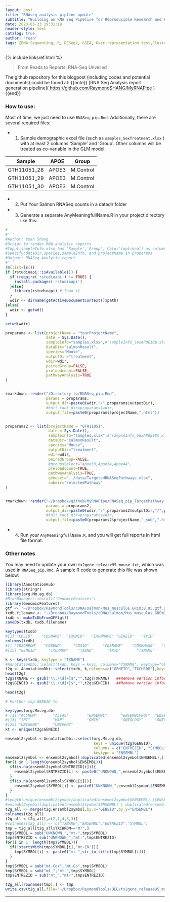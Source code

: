 ```yaml
---
layout: post
title: "RNAseq analysis pipline update"
subtitle: "Building an RNA Seq Pipeline for Reproducible Research and Reporting"
date: 2023-05-23 19:31:19
header-style: text
catalog: true
author: "Yuan"
tags: [RNA Sequencing, R, DESeq2, GSEA, Over-representation test,ClusterProfile, Pathview, PCA analysis, Salmon, Pathway analysis,knit, html]
---
```

{% include linksref.html %}
> From Reads to Reports: RNA-Seq Unveiled

The github repository for this blogpost (including codes and potential documents) could be found at:
{{note}} [RNA Seq Analysis report generation pipeline](<a href="https://github.com/RaymondSHANG/MyRNAPipe" target="_blank" rel="noopener noreferrer">
  https://github.com/RaymondSHANG/MyRNAPipe
</a>) {{end}}

### How to use:
Most of time, we just need to use ```RNASeq_pip.Rmd```. Additionally, there are several required files:
- 1. Sample demographic excel file (such as ```samples_SexTreatment.xlsx``` ) with at least 2 columns 'Sample' and 'Group'. Other columns will be treated as co-variable in the GLM model.

| Sample       | APOE  | Group     |
|--------------|-------|-----------|
| GTH11051_28  | APOE3 | M.Control |
| GTH11051_29  | APOE3 | M.Control |
| GTH11051_30  | APOE3 | M.Control |
- 2. Put Your Salmon RNASeq counts in a datadir folder
- 3. Generate a separate AnyMeaningfullName.R in your project directory like this:

```R
#
#'''
#Author: Yuan Shang
#Script to render RNA analytic reports
#Input:sampleInfo.xlsx has 'Sample','Group','Color'(optional) as columns
#Specify:dataDir,species,sampleInfo, and projectName in proparams
#Output: RNASeq Analytic report
#'''
rm(list=ls())
if (rstudioapi::isAvailable()) {
  if (require('rstudioapi') != TRUE) {
    install.packages('rstudioapi')
  }else{
    library(rstudioapi) # load it
  }
  wdir <- dirname(getActiveDocumentContext()$path)
}else{
  wdir <- getwd()
}

setwd(wdir)

proparams <- list(projectName = "YourProjectName",
                  date = Sys.Date(),
                  sampleInfo="samples.xlsx",#"sampleInfo_SexAPOE18m.xlsx"
                  dataDir="salmonResult",
                  species="Mouse",
                  outputDir="treatment",
                  wdir=wdir,
                  pairedGroup=FALSE,
                  preloadcount=FALSE,
                  pathwayAnalysis=TRUE
)


rmarkdown::render("/Directory to/RNASeq_pip.Rmd", 
                  params = proparams,
                  output_dir=paste0(wdir,"/",proparams$outputDir),
                  #knit_root_dir=proparams$wdir,
                  output_file=paste0(proparams$projectName,".html"))


proparams2 <- list(projectName = "GTH11051",
                   date = Sys.Date(),
                   sampleInfo="samples.xlsx",#"sampleInfo_SexAPOE18m.xlsx"
                   dataDir="salmonResult",
                   species="Mouse",
                   outputDir="treatment",
                   wdir=wdir,
                   pairedGroup=FALSE,
                   #groupsSelect="Apoe33,Apoe34,Apoe44",
                   preloadcount=TRUE,
                   pathwayAnalysis=TRUE,
                   geneset="../data/TargetedRNASeqPathways.xlsx",
                   subdir="selectedPathway"
)


rmarkdown::render("~/Dropbox/github/MyRNAPipe/RNASeq_pip_TargetPathway.Rmd", 
                  params = proparams2,
                  output_dir=paste0(wdir,"/",proparams2$outputDir,"/",proparams2$subdir),
                  #knit_root_dir=proparams$wdir,
                  output_file=paste0(proparams2$projectName,"_sub",".html"))

```
- 4. Run your ```AnyMeaningfullName.R```, and you will get full reports in html file format.

### Other notes
You may need to update your own ```tx2gene_release95_mouse.txt```, which was used in ```RNASeq_pip.Rmd```.
A sample R code to generate this file was shown below:

```R
library(AnnotationHub)
library(stringr)
library(org.Mm.eg.db)
#BiocManager::install("GenomicFeatures")
library(GenomicFeatures)
gtf <- "~/Dropbox/RaymondTools/cDNA/salmon/Mus_musculus.GRCm38.95.gtf.gz"
txdb.filename <- "~/Dropbox/RaymondTools/cDNA/salmon/Mus_musculus.GRCm38.95.sqlite"
txdb <- makeTxDbFromGFF(gtf)
saveDb(txdb, txdb.filename)

keytypes(txdb)
#[1] "CDSID"    "CDSNAME"  "EXONID"   "EXONNAME" "GENEID"   "TXID"     "TXNAME" 
columns(txdb)
#1] "CDSCHROM"   "CDSEND"     "CDSID"      "CDSNAME"    "CDSPHASE"   "CDSSTART"   "CDSSTRAND"  "EXONCHROM"  "EXONEND"    "EXONID"     "EXONNAME"   "EXONRANK"   "EXONSTART"  "EXONSTRAND"
#[15] "GENEID"     "TXCHROM"    "TXEND"      "TXID"       "TXNAME"     "TXSTART"    "TXSTRAND"   "TXTYPE"

k <- keys(txdb, keytype = "TXNAME")
#AnnotationDbi::select(txdb, keys = keys, columns="TXNAME", keytype="GENEID")
t2g <- AnnotationDbi::select(txdb, k,columns=c("GENEID","TXCHROM"),keytype = "TXNAME")
head(t2g)
t2g$TXNAME <- gsub("\\.\\d{+}$","",t2g$TXNAME)   ##Remove version information
t2g$GENEID <- gsub("\\.\\d{+}$","",t2g$GENEID)   ##Remove version information

head(t2g)

# Further map GENEID to 

keytypes(org.Mm.eg.db)
# [1] "ACCNUM"       "ALIAS"        "ENSEMBL"      "ENSEMBLPROT"  "ENSEMBLTRANS" "ENTREZID"     "ENZYME"       "EVIDENCE"     "EVIDENCEALL"  "GENENAME"     "GO"           "GOALL"       
#[13] "IPI"          "MAP"          "OMIM"         "ONTOLOGY"     "ONTOLOGYALL"  "PATH"         "PFAM"         "PMID"         "PROSITE"      "REFSEQ"       "SYMBOL"       "UCSCKG"      
#[25] "UNIGENE"      "UNIPROT" 
kt <- unique(t2g$GENEID)

ensembl2symbol <-AnnotationDbi::select(org.Mm.eg.db, 
                                       keys = unique(t2g$GENEID),
                                       columns = c("ENTREZID", "SYMBOL","ENSEMBL"),
                                       keytype = "ENSEMBL")
ensembl2symbol <- ensembl2symbol[!duplicated(ensembl2symbol$ENSEMBL),]
for(i in 1:length(ensembl2symbol$ENSEMBL)){
  if(is.na(ensembl2symbol$ENTREZID[i])){
    ensembl2symbol$ENTREZID[i] <- paste0("UNKNOWN_",ensembl2symbol$ENSEMBL[i])
  }
  if(is.na(ensembl2symbol$SYMBOL[i])){
    ensembl2symbol$SYMBOL[i] <- paste0("UNKNOWN_",ensembl2symbol$ENSEMBL[i])
  }
}
#length(unique(ensembl2symbol[duplicated(ensembl2symbol$ENSEMBL),]$ENSEMBL))
#ensembl2symbol[duplicated(ensembl2symbol$ENSEMBL) | duplicated(ensembl2symbol$ENSEMBL,fromLast=TRUE) ,]
t2g_all <- merge(t2g,ensembl2symbol,by.x="GENEID",by.y="ENSEMBL")
colnames(t2g_all)
t2g_all <-t2g_all[,c(2,1,4,5,3)]
#colnames(t2g_all) <- c("TXNAME","ENSEMBL","ENTREZID","SYMBOL")
tmp = t2g_all[t2g_all$TXCHROM=="MT",]
tmp$SYMBOL = sub("UNKNOWN_","mt-",tmp$SYMBOL)
tmp$ENTREZID = sub("UNKNOWN_","mt-",tmp$ENTREZID)
for(i in 1: length(tmp$SYMBOL)){
  if(!startsWith(tmp$SYMBOL[i],"mt-EN")){
    tmp$SYMBOL[i] <- paste0("mt-",str_to_title(tmp$SYMBOL[i]))
  }
}
tmp$SYMBOL = sub("mt-Cox","mt-Co",tmp$SYMBOL)
tmp$SYMBOL = sub("mt_","mt-",tmp$SYMBOL)
tmp$ENTREZID = sub("mt_","mt-",tmp$ENTREZID)

t2g_all[rownames(tmp),] <- tmp
write.csv(t2g_all,file="~/Dropbox/RaymondTools/DEG/tx2gene_release95_mouse.txt")

```
---
